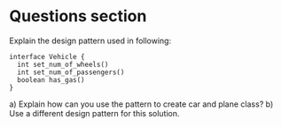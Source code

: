 # Questions section
Explain the design pattern used in following:
```
interface Vehicle {
  int set_num_of_wheels()
  int set_num_of_passengers()
  boolean has_gas()
}
```
a) Explain how can you use the pattern to create car and plane class?
b) Use a different design pattern for this solution.
